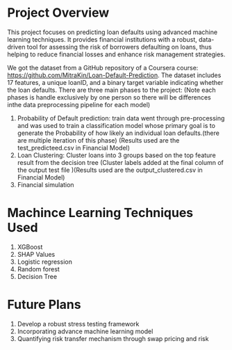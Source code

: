 # Project Overview
This project focuses on predicting loan defaults using advanced machine learning techniques. It provides financial institutions with a robust, data-driven tool for assessing the risk of borrowers defaulting on loans, thus helping to reduce financial losses and enhance risk management strategies.

We got the dataset from a GitHub repository of a Coursera course: https://github.com/MitraKin/Loan-Default-Prediction.  The dataset includes 17 features, a unique loanID, and a binary target variable indicating whether the loan defaults. There are three main phases to the project: 
(Note each phases is handle exclusively by one person so there will be differences inthe  data preprocessing pipeline for each model)
  1. Probability of Default prediction: train data went through pre-processing and was used to train a classification model whose primary goal is to generate the Probability of how likely an individual loan defaults.(there are multiple iteration of this phase) (Results used are the test_predicteed.csv in Financial Model)
  2. Loan Clustering: Cluster loans into 3 groups based on the top feature result from the decision tree (Cluster labels added at the final column of the output test file )(Results used are the output_clustered.csv in Financial Model)
  3. Financial simulation 

# Machince Learning  Techniques Used
1. XGBoost
2. SHAP Values
3. Logistic regression
4. Random forest
5. Decision Tree

# Future Plans
1. Develop a robust stress testing framework
2. Incorporating advance machine learning model
3. Quantifying risk transfer mechanism through swap pricing and risk 
